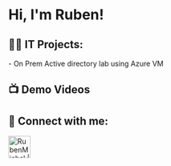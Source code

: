 <h1>Hi, I'm Ruben! </h1>

<h2>👨‍💻 IT Projects:</h2>
- On Prem Active directory lab using Azure VM

<h2>📺 Demo Videos</h2>


<h2> 🤳 Connect with me:</h2>

[<img align="left" alt="RubenMichel | LinkedIn" width="44px" src="https://cdn.jsdelivr.net/npm/simple-icons@v3/icons/linkedin.svg" />][linkedin]



[linkedin]: www.linkedin.com/in/rubenm25

<!--
**joshmadakor1/joshmadakor1** is a ✨ _special_ ✨ repository because its `README.md` (this file) appears on your GitHub profile.

Here are some ideas to get you started:

- 🔭 I’m currently working on ...
- 🌱 I’m currently learning ...
- 👯 I’m looking to collaborate on ...
- 🤔 I’m looking for help with ...
- 💬 Ask me about ...
- 📫 How to reach me: ...
- 😄 Pronouns: ...
- ⚡ Fun fact: ...
-->
